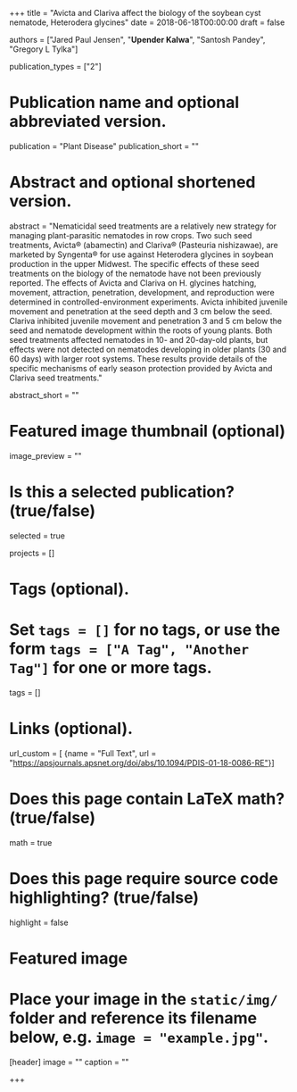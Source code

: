 +++
title = "Avicta and Clariva affect the biology of the soybean cyst nematode, Heterodera glycines"
date = 2018-06-18T00:00:00
draft = false

authors = ["Jared Paul Jensen", "<b>Upender Kalwa</b>", "Santosh Pandey", "Gregory L Tylka"]

publication_types = ["2"]

# Publication name and optional abbreviated version.
publication = "Plant Disease"
publication_short = ""

# Abstract and optional shortened version.
abstract = "Nematicidal seed treatments are a relatively new strategy for managing plant-parasitic nematodes in row crops. Two such seed treatments, Avicta® (abamectin) and Clariva® (Pasteuria nishizawae), are marketed by Syngenta® for use against Heterodera glycines in soybean production in the upper Midwest. The specific effects of these seed treatments on the biology of the nematode have not been previously reported. The effects of Avicta and Clariva on H. glycines hatching, movement, attraction, penetration, development, and reproduction were determined in controlled-environment experiments. Avicta inhibited juvenile movement and penetration at the seed depth and 3 cm below the seed. Clariva inhibited juvenile movement and penetration 3 and 5 cm below the seed and nematode development within the roots of young plants. Both seed treatments affected nematodes in 10- and 20-day-old plants, but effects were not detected on nematodes developing in older plants (30 and 60 days) with larger root systems. These results provide details of the specific mechanisms of early season protection provided by Avicta and Clariva seed treatments."

abstract_short = ""

# Featured image thumbnail (optional)
image_preview = ""

# Is this a selected publication? (true/false)
selected = true

projects = []

# Tags (optional).
#   Set `tags = []` for no tags, or use the form `tags = ["A Tag", "Another Tag"]` for one or more tags.
tags = []

# Links (optional).

url_custom = [
    {name = "Full Text", url = "https://apsjournals.apsnet.org/doi/abs/10.1094/PDIS-01-18-0086-RE"}]


# Does this page contain LaTeX math? (true/false)
math = true

# Does this page require source code highlighting? (true/false)
highlight = false

# Featured image
# Place your image in the `static/img/` folder and reference its filename below, e.g. `image = "example.jpg"`.
[header]
image = ""
caption = ""

+++
